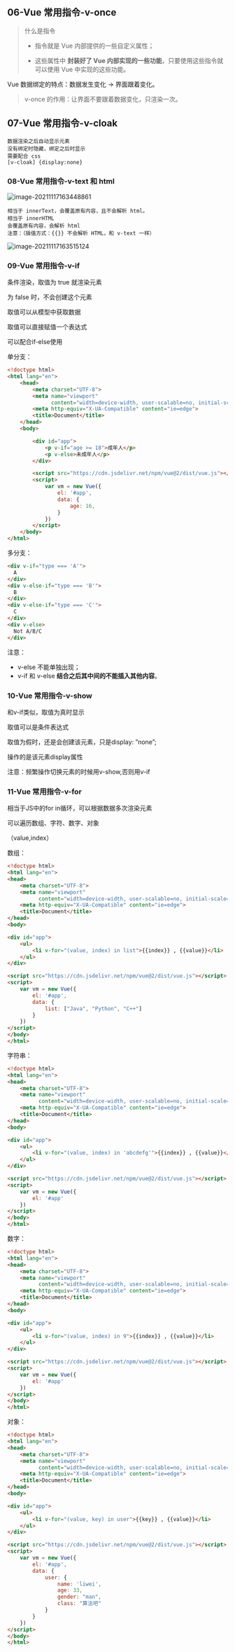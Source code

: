 ## 06-Vue 常用指令-v-once

> 什么是指令
>
> + 指令就是 Vue 内部提供的一些自定义属性；
>
> + 这些属性中 **封装好了 Vue 内部实现的一些功能**，只要使用这些指令就可以使用 Vue 中实现的这些功能。

Vue 数据绑定的特点：数据发生变化 → 界面跟着变化。

> v-once 的作用：让界面不要跟着数据变化，只渲染一次。

## 07-Vue 常用指令-v-cloak

```
数据渲染之后自动显示元素
没有绑定时隐藏，绑定之后时显示
需要配合 css
[v-cloak] {display:none}
```

### 08-Vue 常用指令-v-text 和 html

![image-20211117163448861](https://tva1.sinaimg.cn/large/008i3skNgy1gwi8f6sqouj30x10u0jv0.jpg)

```
相当于 innerText，会覆盖原有内容，且不会解析 html。
相当于 innerHTML
会覆盖原有内容，会解析 html
注意：（插值方式：{{}} 不会解析 HTML，和 v-text 一样）
```

![image-20211117163515124](https://tva1.sinaimg.cn/large/008i3skNgy1gwi8fmdcxmj30u00uhjv7.jpg)

### 09-Vue 常用指令-v-if



条件渲染，取值为 true 就渲染元素

为 false 时，不会创建这个元素

取值可以从模型中获取数据

取值可以直接赋值一个表达式

可以配合if-else使用

单分支：

```html
<!doctype html>
<html lang="en">
    <head>
        <meta charset="UTF-8">
        <meta name="viewport"
              content="width=device-width, user-scalable=no, initial-scale=1.0, maximum-scale=1.0, minimum-scale=1.0">
        <meta http-equiv="X-UA-Compatible" content="ie=edge">
        <title>Document</title>
    </head>
    <body>

        <div id="app">
            <p v-if="age >= 18">成年人</p>
            <p v-else>未成年人</p>
        </div>

        <script src="https://cdn.jsdelivr.net/npm/vue@2/dist/vue.js"></script>
        <script>
            var vm = new Vue({
                el: '#app',
                data: {
                    age: 16,
                }
            })
        </script>
    </body>
</html>
```

多分支：

```html
<div v-if="type === 'A'">
  A
</div>
<div v-else-if="type === 'B'">
  B
</div>
<div v-else-if="type === 'C'">
  C
</div>
<div v-else>
  Not A/B/C
</div>
```

注意：

+ v-else 不能单独出现；
+ v-if 和 v-else **结合之后其中间的不能插入其他内容**。

### 10-Vue 常用指令-v-show

和v-if类似，取值为真时显示

取值可以是条件表达式

取值为假时，还是会创建该元素，只是display: ”none”;

操作的是该元素display属性

 

注意：频繁操作切换元素的时候用v-show,否则用v-if



### 11-Vue 常用指令-v-for

相当于JS中的for in循环，可以根据数据多次渲染元素

可以遍历数组、字符、数字、对象

（value,index）

数组：

```html
<!doctype html>
<html lang="en">
<head>
    <meta charset="UTF-8">
    <meta name="viewport"
          content="width=device-width, user-scalable=no, initial-scale=1.0, maximum-scale=1.0, minimum-scale=1.0">
    <meta http-equiv="X-UA-Compatible" content="ie=edge">
    <title>Document</title>
</head>
<body>

<div id="app">
    <ul>
        <li v-for="(value, index) in list">{{index}} , {{value}}</li>
    </ul>
</div>

<script src="https://cdn.jsdelivr.net/npm/vue@2/dist/vue.js"></script>
<script>
    var vm = new Vue({
        el: '#app',
        data: {
            list: ["Java", "Python", "C++"]
        }
    })
</script>
</body>
</html>
```

字符串：

```html
<!doctype html>
<html lang="en">
<head>
    <meta charset="UTF-8">
    <meta name="viewport"
          content="width=device-width, user-scalable=no, initial-scale=1.0, maximum-scale=1.0, minimum-scale=1.0">
    <meta http-equiv="X-UA-Compatible" content="ie=edge">
    <title>Document</title>
</head>
<body>

<div id="app">
    <ul>
        <li v-for="(value, index) in 'abcdefg'">{{index}} , {{value}}</li>
    </ul>
</div>

<script src="https://cdn.jsdelivr.net/npm/vue@2/dist/vue.js"></script>
<script>
    var vm = new Vue({
        el: '#app'
    })
</script>
</body>
</html>
```

数字：

```html
<!doctype html>
<html lang="en">
<head>
    <meta charset="UTF-8">
    <meta name="viewport"
          content="width=device-width, user-scalable=no, initial-scale=1.0, maximum-scale=1.0, minimum-scale=1.0">
    <meta http-equiv="X-UA-Compatible" content="ie=edge">
    <title>Document</title>
</head>
<body>

<div id="app">
    <ul>
        <li v-for="(value, index) in 9">{{index}} , {{value}}</li>
    </ul>
</div>

<script src="https://cdn.jsdelivr.net/npm/vue@2/dist/vue.js"></script>
<script>
    var vm = new Vue({
        el: '#app'
    })
</script>
</body>
</html>
```



对象：

```html
<!doctype html>
<html lang="en">
<head>
    <meta charset="UTF-8">
    <meta name="viewport"
          content="width=device-width, user-scalable=no, initial-scale=1.0, maximum-scale=1.0, minimum-scale=1.0">
    <meta http-equiv="X-UA-Compatible" content="ie=edge">
    <title>Document</title>
</head>
<body>

<div id="app">
    <ul>
        <li v-for="(value, key) in user">{{key}} , {{value}}</li>
    </ul>
</div>

<script src="https://cdn.jsdelivr.net/npm/vue@2/dist/vue.js"></script>
<script>
    var vm = new Vue({
        el: '#app',
        data: {
            user: {
                name: 'liwei',
                age: 33,
                gender: "man",
                class: "算法吧"
            }
        }
    })
</script>
</body>
</html>
```

